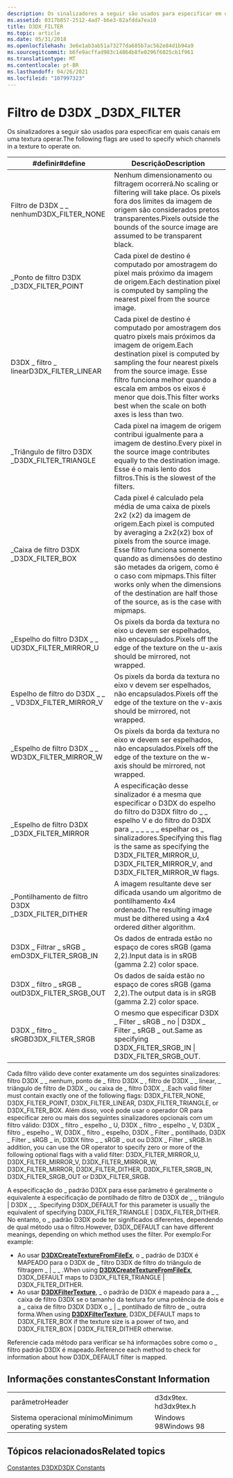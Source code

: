 ```yaml
---
description: Os sinalizadores a seguir são usados para especificar em quais canais em uma textura operar.
ms.assetid: 0317b857-2512-4ad7-b6e3-82afdda7ea10
title: D3DX_FILTER
ms.topic: article
ms.date: 05/31/2018
ms.openlocfilehash: 3e6e1ab3ab51a73277da685b7ac562e84d1b94a9
ms.sourcegitcommit: b6fe9acffad983c14864b8fe0296f6025cb1f961
ms.translationtype: MT
ms.contentlocale: pt-BR
ms.lasthandoff: 04/26/2021
ms.locfileid: "107997323"
---
```

# <a name="d3dx_filter"></a><span data-ttu-id="2f7a1-103">Filtro de D3DX \_</span><span class="sxs-lookup"><span data-stu-id="2f7a1-103">D3DX\_FILTER</span></span>

<span data-ttu-id="2f7a1-104">Os sinalizadores a seguir são usados para especificar em quais canais em uma textura operar.</span><span class="sxs-lookup"><span data-stu-id="2f7a1-104">The following flags are used to specify which channels in a texture to operate on.</span></span>



| <span data-ttu-id="2f7a1-105">\#definir</span><span class="sxs-lookup"><span data-stu-id="2f7a1-105">\#define</span></span>                | <span data-ttu-id="2f7a1-106">Descrição</span><span class="sxs-lookup"><span data-stu-id="2f7a1-106">Description</span></span>                                                                                                                                                                                                 |
|-------------------------|-------------------------------------------------------------------------------------------------------------------------------------------------------------------------------------------------------------|
| <span data-ttu-id="2f7a1-107">Filtro de D3DX \_ \_ nenhum</span><span class="sxs-lookup"><span data-stu-id="2f7a1-107">D3DX\_FILTER\_NONE</span></span>      | <span data-ttu-id="2f7a1-108">Nenhum dimensionamento ou filtragem ocorrerá.</span><span class="sxs-lookup"><span data-stu-id="2f7a1-108">No scaling or filtering will take place.</span></span> <span data-ttu-id="2f7a1-109">Os pixels fora dos limites da imagem de origem são considerados pretos transparentes.</span><span class="sxs-lookup"><span data-stu-id="2f7a1-109">Pixels outside the bounds of the source image are assumed to be transparent black.</span></span>                                                                                 |
| <span data-ttu-id="2f7a1-110">\_Ponto de filtro D3DX \_</span><span class="sxs-lookup"><span data-stu-id="2f7a1-110">D3DX\_FILTER\_POINT</span></span>     | <span data-ttu-id="2f7a1-111">Cada pixel de destino é computado por amostragem do pixel mais próximo da imagem de origem.</span><span class="sxs-lookup"><span data-stu-id="2f7a1-111">Each destination pixel is computed by sampling the nearest pixel from the source image.</span></span>                                                                                                                     |
| <span data-ttu-id="2f7a1-112">D3DX \_ filtro \_ linear</span><span class="sxs-lookup"><span data-stu-id="2f7a1-112">D3DX\_FILTER\_LINEAR</span></span>    | <span data-ttu-id="2f7a1-113">Cada pixel de destino é computado por amostragem dos quatro pixels mais próximos da imagem de origem.</span><span class="sxs-lookup"><span data-stu-id="2f7a1-113">Each destination pixel is computed by sampling the four nearest pixels from the source image.</span></span> <span data-ttu-id="2f7a1-114">Esse filtro funciona melhor quando a escala em ambos os eixos é menor que dois.</span><span class="sxs-lookup"><span data-stu-id="2f7a1-114">This filter works best when the scale on both axes is less than two.</span></span>                                          |
| <span data-ttu-id="2f7a1-115">\_Triângulo de filtro D3DX \_</span><span class="sxs-lookup"><span data-stu-id="2f7a1-115">D3DX\_FILTER\_TRIANGLE</span></span>  | <span data-ttu-id="2f7a1-116">Cada pixel na imagem de origem contribui igualmente para a imagem de destino.</span><span class="sxs-lookup"><span data-stu-id="2f7a1-116">Every pixel in the source image contributes equally to the destination image.</span></span> <span data-ttu-id="2f7a1-117">Esse é o mais lento dos filtros.</span><span class="sxs-lookup"><span data-stu-id="2f7a1-117">This is the slowest of the filters.</span></span>                                                                                           |
| <span data-ttu-id="2f7a1-118">\_Caixa de filtro D3DX \_</span><span class="sxs-lookup"><span data-stu-id="2f7a1-118">D3DX\_FILTER\_BOX</span></span>       | <span data-ttu-id="2f7a1-119">Cada pixel é calculado pela média de uma caixa de pixels 2x2 (x2) da imagem de origem.</span><span class="sxs-lookup"><span data-stu-id="2f7a1-119">Each pixel is computed by averaging a 2x2(x2) box of pixels from the source image.</span></span> <span data-ttu-id="2f7a1-120">Esse filtro funciona somente quando as dimensões do destino são metades da origem, como é o caso com mipmaps.</span><span class="sxs-lookup"><span data-stu-id="2f7a1-120">This filter works only when the dimensions of the destination are half those of the source, as is the case with mipmaps.</span></span> |
| <span data-ttu-id="2f7a1-121">\_Espelho do filtro D3DX \_ \_ U</span><span class="sxs-lookup"><span data-stu-id="2f7a1-121">D3DX\_FILTER\_MIRROR\_U</span></span> | <span data-ttu-id="2f7a1-122">Os pixels da borda da textura no eixo u devem ser espelhados, não encapsulados.</span><span class="sxs-lookup"><span data-stu-id="2f7a1-122">Pixels off the edge of the texture on the u-axis should be mirrored, not wrapped.</span></span>                                                                                                                           |
| <span data-ttu-id="2f7a1-123">Espelho de filtro do D3DX \_ \_ \_ V</span><span class="sxs-lookup"><span data-stu-id="2f7a1-123">D3DX\_FILTER\_MIRROR\_V</span></span> | <span data-ttu-id="2f7a1-124">Os pixels da borda da textura no eixo v devem ser espelhados, não encapsulados.</span><span class="sxs-lookup"><span data-stu-id="2f7a1-124">Pixels off the edge of the texture on the v-axis should be mirrored, not wrapped.</span></span>                                                                                                                           |
| <span data-ttu-id="2f7a1-125">\_Espelho de filtro D3DX \_ \_ W</span><span class="sxs-lookup"><span data-stu-id="2f7a1-125">D3DX\_FILTER\_MIRROR\_W</span></span> | <span data-ttu-id="2f7a1-126">Os pixels da borda da textura no eixo w devem ser espelhados, não encapsulados.</span><span class="sxs-lookup"><span data-stu-id="2f7a1-126">Pixels off the edge of the texture on the w-axis should be mirrored, not wrapped.</span></span>                                                                                                                           |
| <span data-ttu-id="2f7a1-127">\_Espelho de filtro D3DX \_</span><span class="sxs-lookup"><span data-stu-id="2f7a1-127">D3DX\_FILTER\_MIRROR</span></span>    | <span data-ttu-id="2f7a1-128">A especificação desse sinalizador é a mesma que especificar o D3DX do espelho do filtro do D3DX filtro do \_ \_ espelho V e do filtro do D3DX para \_ \_ \_ \_ \_ \_ espelhar os \_ sinalizadores.</span><span class="sxs-lookup"><span data-stu-id="2f7a1-128">Specifying this flag is the same as specifying the D3DX\_FILTER\_MIRROR\_U, D3DX\_FILTER\_MIRROR\_V, and D3DX\_FILTER\_MIRROR\_W flags.</span></span>                                                                     |
| <span data-ttu-id="2f7a1-129">\_Pontilhamento de filtro D3DX \_</span><span class="sxs-lookup"><span data-stu-id="2f7a1-129">D3DX\_FILTER\_DITHER</span></span>    | <span data-ttu-id="2f7a1-130">A imagem resultante deve ser dificada usando um algoritmo de pontilhamento 4x4 ordenado.</span><span class="sxs-lookup"><span data-stu-id="2f7a1-130">The resulting image must be dithered using a 4x4 ordered dither algorithm.</span></span>                                                                                                                                  |
| <span data-ttu-id="2f7a1-131">D3DX \_ Filtrar \_ sRGB \_ em</span><span class="sxs-lookup"><span data-stu-id="2f7a1-131">D3DX\_FILTER\_SRGB\_IN</span></span>  | <span data-ttu-id="2f7a1-132">Os dados de entrada estão no espaço de cores sRGB (gama 2,2).</span><span class="sxs-lookup"><span data-stu-id="2f7a1-132">Input data is in sRGB (gamma 2.2) color space.</span></span>                                                                                                                                                              |
| <span data-ttu-id="2f7a1-133">D3DX \_ filtro \_ sRGB \_ out</span><span class="sxs-lookup"><span data-stu-id="2f7a1-133">D3DX\_FILTER\_SRGB\_OUT</span></span> | <span data-ttu-id="2f7a1-134">Os dados de saída estão no espaço de cores sRGB (gama 2,2).</span><span class="sxs-lookup"><span data-stu-id="2f7a1-134">The output data is in sRGB (gamma 2.2) color space.</span></span>                                                                                                                                                         |
| <span data-ttu-id="2f7a1-135">D3DX \_ filtro \_ sRGB</span><span class="sxs-lookup"><span data-stu-id="2f7a1-135">D3DX\_FILTER\_SRGB</span></span>      | <span data-ttu-id="2f7a1-136">O mesmo que especificar D3DX \_ Filter \_ sRGB \_ no \| D3DX \_ Filter \_ sRGB \_ out.</span><span class="sxs-lookup"><span data-stu-id="2f7a1-136">Same as specifying D3DX\_FILTER\_SRGB\_IN \| D3DX\_FILTER\_SRGB\_OUT.</span></span>                                                                                                                                       |



 

<span data-ttu-id="2f7a1-137">Cada filtro válido deve conter exatamente um dos seguintes sinalizadores: filtro D3DX \_ \_ nenhum, ponto de \_ filtro D3DX \_ , filtro de D3DX \_ \_ linear, \_ triângulo de filtro de D3DX \_ ou caixa de \_ filtro D3DX \_ .</span><span class="sxs-lookup"><span data-stu-id="2f7a1-137">Each valid filter must contain exactly one of the following flags: D3DX\_FILTER\_NONE, D3DX\_FILTER\_POINT, D3DX\_FILTER\_LINEAR, D3DX\_FILTER\_TRIANGLE, or D3DX\_FILTER\_BOX.</span></span> <span data-ttu-id="2f7a1-138">Além disso, você pode usar o operador OR para especificar zero ou mais dos seguintes sinalizadores opcionais com um filtro válido: D3DX \_ filtro \_ espelho \_ U, D3DX \_ filtro \_ espelho \_ V, D3DX \_ filtro \_ espelho \_ W, D3DX \_ filtro \_ espelho, D3DX \_ Filter \_ pontilhado, D3DX \_ Filter \_ sRGB \_ in, D3DX filtro \_ \_ sRGB \_ out ou D3DX \_ Filter \_ sRGB.</span><span class="sxs-lookup"><span data-stu-id="2f7a1-138">In addition, you can use the OR operator to specify zero or more of the following optional flags with a valid filter: D3DX\_FILTER\_MIRROR\_U, D3DX\_FILTER\_MIRROR\_V, D3DX\_FILTER\_MIRROR\_W, D3DX\_FILTER\_MIRROR, D3DX\_FILTER\_DITHER, D3DX\_FILTER\_SRGB\_IN, D3DX\_FILTER\_SRGB\_OUT or D3DX\_FILTER\_SRGB.</span></span>

<span data-ttu-id="2f7a1-139">A especificação do \_ padrão D3DX para esse parâmetro é geralmente o equivalente à especificação de pontilhado de filtro de D3DX de \_ \_ triângulo \| D3DX \_ \_ .</span><span class="sxs-lookup"><span data-stu-id="2f7a1-139">Specifying D3DX\_DEFAULT for this parameter is usually the equivalent of specifying D3DX\_FILTER\_TRIANGLE \| D3DX\_FILTER\_DITHER.</span></span> <span data-ttu-id="2f7a1-140">No entanto, o \_ padrão D3DX pode ter significados diferentes, dependendo de qual método usa o filtro.</span><span class="sxs-lookup"><span data-stu-id="2f7a1-140">However, D3DX\_DEFAULT can have different meanings, depending on which method uses the filter.</span></span> <span data-ttu-id="2f7a1-141">Por exemplo:</span><span class="sxs-lookup"><span data-stu-id="2f7a1-141">For example:</span></span>

-   <span data-ttu-id="2f7a1-142">Ao usar [**D3DXCreateTextureFromFileEx**](d3dxcreatetexturefromfileex.md), o \_ padrão de D3DX é MAPEADO para o D3DX de \_ filtro D3DX de filtro do triângulo de filtragem \_ \| \_ \_ .</span><span class="sxs-lookup"><span data-stu-id="2f7a1-142">When using [**D3DXCreateTextureFromFileEx**](d3dxcreatetexturefromfileex.md), D3DX\_DEFAULT maps to D3DX\_FILTER\_TRIANGLE \| D3DX\_FILTER\_DITHER.</span></span>
-   <span data-ttu-id="2f7a1-143">Ao usar [**D3DXFilterTexture**](d3dxfiltertexture.md), \_ o padrão de D3DX é mapeado para a \_ \_ caixa de filtro D3DX se o tamanho da textura for uma potência de dois e a \_ caixa de filtro D3DX D3DX o \_ \| \_ pontilhado de filtro de \_ outra forma.</span><span class="sxs-lookup"><span data-stu-id="2f7a1-143">When using [**D3DXFilterTexture**](d3dxfiltertexture.md), D3DX\_DEFAULT maps to D3DX\_FILTER\_BOX if the texture size is a power of two, and D3DX\_FILTER\_BOX \| D3DX\_FILTER\_DITHER otherwise.</span></span>

<span data-ttu-id="2f7a1-144">Referencie cada método para verificar se há informações sobre como o \_ filtro padrão D3DX é mapeado.</span><span class="sxs-lookup"><span data-stu-id="2f7a1-144">Reference each method to check for information about how D3DX\_DEFAULT filter is mapped.</span></span>

## <a name="constant-information"></a><span data-ttu-id="2f7a1-145">Informações constantes</span><span class="sxs-lookup"><span data-stu-id="2f7a1-145">Constant Information</span></span>



|                          |            |
|--------------------------|------------|
| <span data-ttu-id="2f7a1-146">parâmetro</span><span class="sxs-lookup"><span data-stu-id="2f7a1-146">Header</span></span>                   | <span data-ttu-id="2f7a1-147">d3dx9tex. h</span><span class="sxs-lookup"><span data-stu-id="2f7a1-147">d3dx9tex.h</span></span> |
| <span data-ttu-id="2f7a1-148">Sistema operacional mínimo</span><span class="sxs-lookup"><span data-stu-id="2f7a1-148">Minimum operating system</span></span> | <span data-ttu-id="2f7a1-149">Windows 98</span><span class="sxs-lookup"><span data-stu-id="2f7a1-149">Windows 98</span></span> |



 

## <a name="related-topics"></a><span data-ttu-id="2f7a1-150">Tópicos relacionados</span><span class="sxs-lookup"><span data-stu-id="2f7a1-150">Related topics</span></span>

<dl> <dt>

[<span data-ttu-id="2f7a1-151">Constantes D3DX</span><span class="sxs-lookup"><span data-stu-id="2f7a1-151">D3DX Constants</span></span>](dx9-graphics-reference-d3dx-constants.md)
</dt> </dl>

 

 



